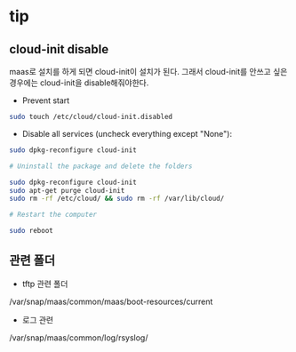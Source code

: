 # tip

## cloud-init disable

maas로 설치를 하게 되면 cloud-init이 설치가 된다. 그래서 cloud-init를 안쓰고 싶은 경우에는 cloud-init을 disable해줘야한다.

- Prevent start

```sh
sudo touch /etc/cloud/cloud-init.disabled
```

- Disable all services \(uncheck everything except "None"\):

```sh
sudo dpkg-reconfigure cloud-init

# Uninstall the package and delete the folders

sudo dpkg-reconfigure cloud-init
sudo apt-get purge cloud-init
sudo rm -rf /etc/cloud/ && sudo rm -rf /var/lib/cloud/

# Restart the computer

sudo reboot
```

## 관련 폴더

- tftp 관련 폴더

/var/snap/maas/common/maas/boot-resources/current

- 로그 관련

/var/snap/maas/common/log/rsyslog/
